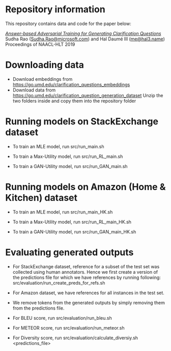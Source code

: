 # Repository information

This repository contains data and code for the paper below:

<i><a href="https://www.aclweb.org/anthology/N19-1013">
Answer-based Adversarial Training for Generating Clarification Questions</a></i><br/>
Sudha Rao (Sudha.Rao@microsoft.com) and Hal Daumé III (me@hal3.name)<br/>
Proceedings of NAACL-HLT 2019

# Downloading data

* Download embeddings from https://go.umd.edu/clarification_questions_embeddings
* Download data from https://go.umd.edu/clarification_question_generation_dataset 
  Unzip the two folders inside and copy them into the repository folder

# Running models on StackExchange dataset

* To train an MLE model, run src/run_main.sh 

* To train a Max-Utility model, run src/run_RL_main.sh

* To train a GAN-Utility model, run src/run_GAN_main.sh

# Running models on Amazon (Home & Kitchen) dataset

* To train an MLE model, run src/run_main_HK.sh

* To train a Max-Utility model, run src/run_RL_main_HK.sh

* To train a GAN-Utility model, run src/run_GAN_main_HK.sh

# Evaluating generated outputs

* For StackExchange dataset, reference for a subset of the test set was collected using human annotators.
  Hence we first create a version of the predictions file for which we have references by running following:
  src/evaluation/run_create_preds_for_refs.sh

* For Amazon dataset, we have references for all instances in the test set.

* We remove <UNK> tokens from the generated outputs by simply removing them from the predictions file.

* For BLEU score, run src/evaluation/run_bleu.sh

* For METEOR score, run src/evaluation/run_meteor.sh 

* For Diversity score, run src/evaluation/calculate_diversiy.sh <predictions_file>
